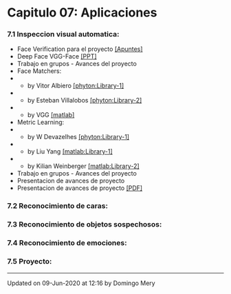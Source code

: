 
# Capitulo 07: Aplicaciones
### 7.1 Inspeccion visual automatica:
* Face Verification para el proyecto [[Apuntes]](https://github.com/domingomery/patrones/blob/master/clases/Cap07_Aplicaciones/presentations/PAT07_FaceVerification.pdf)
* Deep Face VGG-Face [[PPT]](https://github.com/domingomery/patrones/blob/master/clases/Cap07_Aplicaciones/presentations/PAT07_DeepFace.pptx)
* Trabajo en grupos - Avances del proyecto 
* Face Matchers: 
* - by Vitor Albiero [[phyton:Library-1]](https://github.com/vitoralbiero/face_matching)
* - by Esteban Villalobos [[phyton:Library-2]](https://github.com/evd995/face_recognition_toolbox)
* - by VGG [[matlab]](http://www.vlfeat.org/matconvnet/pretrained/)
* Metric Learning: 
* - by W Devazelhes [[phyton:Library-1]](https://github.com/metric-learn/metric-learn)
* - by Liu Yang [[matlab:Library-1]](https://www.cs.cmu.edu/~liuy/distlearn.htm)
* - by Kilian Weinberger [[matlab:Library-2]](https://bitbucket.org/mlcircus/lmnn/downloads)
* Trabajo en grupos - Avances del proyecto 
* Presentacion de avances de proyecto 
* Presentacion de avances de proyecto [[PDF]](https://github.com/domingomery/patrones/blob/master/clases/Cap07_Aplicaciones/presentations/PAT07_PresentacionesProyecto.pdf)
### 7.2 Reconocimiento de caras:
### 7.3 Reconocimiento de objetos sospechosos:
### 7.4 Reconocimiento de emociones:
### 7.5 Proyecto:
---


Updated on 09-Jun-2020 at 12:16 by Domingo Mery
